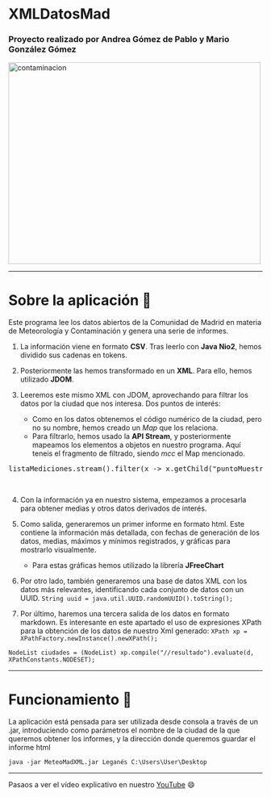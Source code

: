 # XMLDatosMad

### Proyecto realizado por Andrea Gómez de Pablo y Mario González Gómez
<img src="https://www.nacion.com/resizer/drZBcSeo8cIAvIrbUX72xZzsBYg=/1440x0/filters:format(jpg):quality(70)/cloudfront-us-east-1.images.arcpublishing.com/gruponacion/OXGPAXOCTZGSTP7O2DVDQ44F4M.jpg" alt="contaminacion" width="500px" height="400px" aling="center"/>

---
# Sobre la aplicación :rocket:
Este programa lee los datos abiertos de la Comunidad de Madrid en materia de Meteorología y Contaminación y genera una serie de informes.
1. La información viene en formato **CSV**. Tras leerlo con **Java Nio2**, hemos dividido sus cadenas en tokens. 


2. Posteriormente las hemos transformado en un **XML**. Para ello, hemos utilizado **JDOM**.


3. Leeremos este mismo XML con JDOM, aprovechando para filtrar los datos por la ciudad que nos interesa. Dos puntos de interés:
    - Como en los datos obtenemos el código numérico de la ciudad, pero no su nombre, hemos creado un *Map* que los relaciona.
    - Para filtrarlo, hemos usado la **API Stream**, y posteriormente mapeamos los elementos a objetos en nuestro programa. Aquí teneis el fragmento de filtrado, siendo *mcc* el Map mencionado.
<pre>listaMediciones.stream().filter(x -> x.getChild("puntoMuestreo").getText().substring(0, 8).equals(mcc.mapearCiudadCodigo().get(ciudad)))...</pre>
</br>

4. Con la información ya en nuestro sistema, empezamos a procesarla para obtener medias y otros datos derivados de interés.

5. Como salida, generaremos un primer informe en formato html. Este contiene la información más detallada, con fechas de generación de los datos, medias, máximos y mínimos registrados, y gráficas para mostrarlo visualmente.
    - Para estas gráficas hemos utilizado la librería **JFreeChart**


6. Por otro lado, también generaremos una base de datos XML con los datos más relevantes, identificando cada conjunto de datos con un UUID.
`String uuid = java.util.UUID.randomUUID().toString();`


7. Por último, haremos una tercera salida de los datos en formato markdown. Es interesante en este apartado el uso de expresiones XPath para la obtención de los datos de nuestro Xml generado:
`XPath xp = XPathFactory.newInstance().newXPath();`
~~~
NodeList ciudades = (NodeList) xp.compile("//resultado").evaluate(d, XPathConstants.NODESET);
~~~

---

# Funcionamiento :robot:

La aplicación está pensada para ser utilizada desde consola a través de un .jar, introduciendo como parámetros el nombre de la ciudad de la que queremos obtener los informes, y la dirección donde queremos guardar el informe html
~~~
java -jar MeteoMadXML.jar Leganés C:\Users\User\Desktop
~~~

---
Pasaos a ver el vídeo explicativo en nuestro [YouTube](https://www.youtube.com/) :smile:

